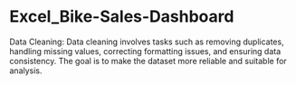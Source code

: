 # Excel_Bike-Sales-Dashboard
Data Cleaning:  Data cleaning involves tasks such as removing duplicates, handling missing values, correcting formatting issues, and ensuring data consistency. The goal is to make the dataset more reliable and suitable for analysis.

